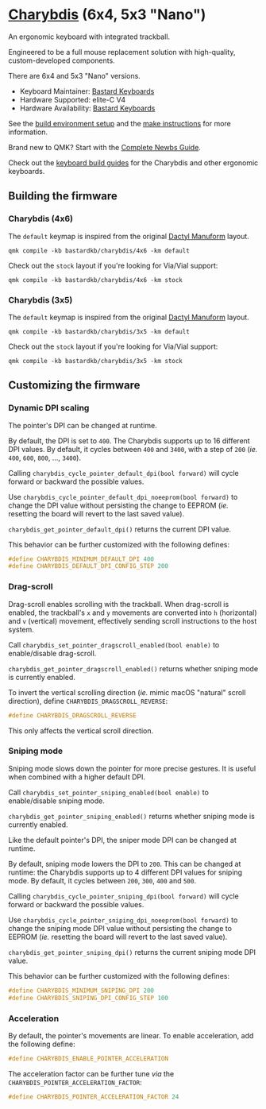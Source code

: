 # [Charybdis](https://github.com/Bastardkb/Charybdis) (6x4, 5x3 "Nano")

An ergonomic keyboard with integrated trackball.

Engineered to be a full mouse replacement solution with high-quality,
custom-developed components.

There are 6x4 and 5x3 "Nano" versions.

-   Keyboard Maintainer: [Bastard Keyboards](https://github.com/Bastardkb)
-   Hardware Supported: elite-C V4
-   Hardware Availability: [Bastard Keyboards](https://bastardkb.com)

See the [build environment setup](https://docs.qmk.fm/#/getting_started_build_tools)
and the [make instructions](https://docs.qmk.fm/#/getting_started_make_guide)
for more information.

Brand new to QMK? Start with the [Complete Newbs Guide](https://docs.qmk.fm/#/newbs).

Check out the [keyboard build guides](https://docs.bastardkb.com) for the
Charybdis and other ergonomic keyboards.

## Building the firmware

### Charybdis (4x6)

The `default` keymap is inspired from the original [Dactyl
Manuform](../../handwired/dactyl_manuform) layout.

```shell
qmk compile -kb bastardkb/charybdis/4x6 -km default
```

Check out the `stock` layout if you're looking for Via/Vial support:

```shell
qmk compile -kb bastardkb/charybdis/4x6 -km stock
```

### Charybdis (3x5)

The `default` keymap is inspired from the original [Dactyl
Manuform](../../handwired/dactyl_manuform) layout.

```shell
qmk compile -kb bastardkb/charybdis/3x5 -km default
```

Check out the `stock` layout if you're looking for Via/Vial support:

```shell
qmk compile -kb bastardkb/charybdis/3x5 -km stock
```

## Customizing the firmware

### Dynamic DPI scaling

The pointer's DPI can be changed at runtime.

By default, the DPI is set to `400`. The Charybdis supports up to 16 different
DPI values. By default, it cycles between `400` and `3400`, with a step of
`200` (_ie._ `400`, `600`, `800`, …, `3400`).

Calling `charybdis_cycle_pointer_default_dpi(bool forward)` will cycle forward
or backward the possible values.

Use `charybdis_cycle_pointer_default_dpi_noeeprom(bool forward)` to change the
DPI value without persisting the change to EEPROM (_ie._ resetting the board
will revert to the last saved value).

`charybdis_get_pointer_default_dpi()` returns the current DPI value.

This behavior can be further customized with the following defines:

```c
#define CHARYBDIS_MINIMUM_DEFAULT_DPI 400
#define CHARYBDIS_DEFAULT_DPI_CONFIG_STEP 200
```

### Drag-scroll

Drag-scroll enables scrolling with the trackball. When drag-scroll is enabled,
the trackball's `x` and `y` movements are converted into `h` (horizontal) and
`v` (vertical) movement, effectively sending scroll instructions to the host
system.

Call `charybdis_set_pointer_dragscroll_enabled(bool enable)` to enable/disable
drag-scroll.

`charybdis_get_pointer_dragscroll_enabled()` returns whether sniping mode is
currently enabled.

To invert the vertical scrolling direction (_ie._ mimic macOS "natural" scroll
direction), define `CHARYBDIS_DRAGSCROLL_REVERSE`:

```c
#define CHARYBDIS_DRAGSCROLL_REVERSE
```

This only affects the vertical scroll direction.

### Sniping mode

Sniping mode slows down the pointer for more precise gestures. It is useful
when combined with a higher default DPI.

Call `charybdis_set_pointer_sniping_enabled(bool enable)` to enable/disable
sniping mode.

`charybdis_get_pointer_sniping_enabled()` returns whether sniping mode is
currently enabled.

Like the default pointer's DPI, the sniper mode DPI can be changed at runtime.

By default, sniping mode lowers the DPI to `200`. This can be changed at
runtime: the Charybdis supports up to 4 different DPI values for sniping mode.
By default, it cycles between `200`, `300`, `400` and `500`.

Calling `charybdis_cycle_pointer_sniping_dpi(bool forward)` will cycle forward
or backward the possible values.

Use `charybdis_cycle_pointer_sniping_dpi_noeeprom(bool forward)` to change the
sniping mode DPI value without persisting the change to EEPROM (_ie._ resetting
the board will revert to the last saved value).

`charybdis_get_pointer_sniping_dpi()` returns the current sniping mode DPI
value.

This behavior can be further customized with the following defines:

```c
#define CHARYBDIS_MINIMUM_SNIPING_DPI 200
#define CHARYBDIS_SNIPING_DPI_CONFIG_STEP 100
```

### Acceleration

By default, the pointer's movements are linear. To enable acceleration, add the
following define:

```c
#define CHARYBDIS_ENABLE_POINTER_ACCELERATION
```

The acceleration factor can be further tune _via_ the
`CHARYBDIS_POINTER_ACCELERATION_FACTOR`:

```c
#define CHARYBDIS_POINTER_ACCELERATION_FACTOR 24
```
